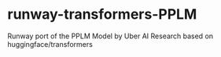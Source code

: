 # runway-transformers-PPLM
Runway port of the PPLM Model by Uber AI Research based on huggingface/transformers
